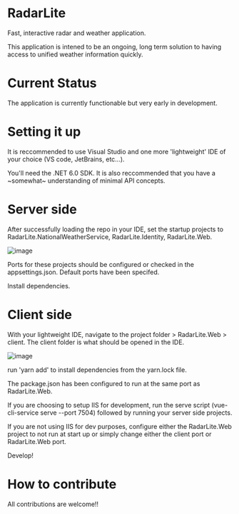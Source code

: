 # RadarLite
Fast, interactive radar and weather application.


This application is intened to be an ongoing, long term solution to having access to unified weather information quickly.

# Current Status
The application is currently functionable but very early in development.


# Setting it up
 It is reccommended to use Visual Studio and one more 'lightweight' IDE of your choice (VS code, JetBrains, etc...).
 
 You'll need the .NET 6.0 SDK.
 It is also reccommended that you have a ~somewhat~ understanding of minimal API concepts.
 
 # Server side
 After successfully loading the repo in your IDE, set the startup projects to RadarLite.NationalWeatherService, RadarLite.Identity, RadarLite.Web.
 
 ![image](https://user-images.githubusercontent.com/31714144/147886985-75c06006-481e-475a-96af-2694e95b15a4.png)
 
 Ports for these projects should be configured or checked in the appsettings.json. Default ports have been specifed.
 
 Install dependencies.
 
 # Client side
 With your lightweight IDE, navigate to the project folder > RadarLite.Web > client. The client folder is what should be opened in the IDE. 
 
 ![image](https://user-images.githubusercontent.com/31714144/147887300-610a8547-df06-4884-80f1-94be0603a7a6.png)

 run 'yarn add' to install dependencies from the yarn.lock file. 
 
 The package.json has been configured to run at the same port as RadarLite.Web.
 
 If you are choosing to setup IIS for development, run the serve script (vue-cli-service serve --port 7504) followed by running your server side projects.
 
 If you are not using IIS for dev purposes, configure either the RadarLite.Web project to not run at start up or simply change either the client port or RadarLite.Web port.
 
 Develop!
 
 # How to contribute
All contributions are welcome!!

